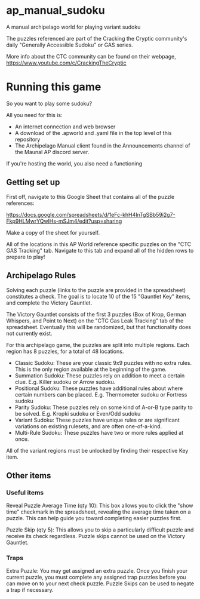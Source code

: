 # ap_manual_sudoku
A manual archipelago world for playing variant sudoku

The puzzles referenced are part of the Cracking the Cryptic community's daily "Generally Accessible Sudoku" or GAS series.

More info about the CTC community can be found on their webpage, https://www.youtube.com/c/CrackingTheCryptic


# Running this game
So you want to play some sudoku? 

All you need for this is:
- An internet connection and web browser
- A download of the .apworld and .yaml file in the top level of this repository
- The Archipelago Manual client found in the Announcements channel of the Maunal AP discord server.

If you're hosting the world, you also need a functioning

## Getting set up
First off, navigate to this Google Sheet that contains all of the puzzle references:

https://docs.google.com/spreadsheets/d/1eFc-khH4InTgSBb59i2g7-Fkp9HLMwrYQwlHs-mSJm4/edit?usp=sharing

Make a copy of the sheet for yourself.

All of the locations in this AP World reference specific puzzles on the "CTC GAS Tracking" tab. Navigate to this tab and expand all of the hidden rows to prepare to play!

## Archipelago Rules
Solving each puzzle (links to the puzzle are provided in the spreadsheet) constitutes a check. The goal is to locate 10 of the 15 "Gauntlet Key" items, and complete the Victory Gauntlet.

The Victory Gauntlet consists of the first 3 puzzles (Box of Krop, German Whispers, and Point to Next) on the "CTC Gas Leak Tracking" tab of the spreadsheet. Eventually this will be randomized, but that functionality does not currently exist.

For this archipelago game, the puzzles are split into multiple regions. Each region has 8 puzzles, for a total of 48 locations.
- Classic Sudoku: These are your classic 9x9 puzzles with no extra rules. This is the only region available at the beginning of the game.
- Summation Sudoku: These puzzles rely on addition to meet a certain clue. E.g. Killer sudoku or Arrow sudoku. 
- Positional Sudoku: These puzzles have additional rules about where certain numbers can be placed. E.g. Thermometer sudoku or Fortress sudoku
- Parity Sudoku: These puzzles rely on some kind of A-or-B type parity to be solved. E.g. Kropki sudoku or Even/Odd sudoku
- Variant Sudoku: These puzzles have unique rules or are significant variations on existing rulesets, and are often one-of-a-kind.
- Multi-Rule Sudoku: These puzzles have two or more rules applied at once.

All of the variant regions must be unlocked by finding their respective Key item.

## Other items
### Useful items
Reveal Puzzle Average Time (qty 10): This box allows you to click the "show time" checkmark in the spreadsheet, revealing the average time taken on a puzzle. This can help guide you toward completing easier puzzles first.

Puzzle Skip (qty 5): This allows you to skip a particularly difficult puzzle and receive its check regardless. Puzzle skips cannot be used on the Victory Gauntlet.

### Traps
Extra Puzzle: You may get assigned an extra puzzle. Once you finish your current puzzle, you must complete any assigned trap puzzles before you can move on to your next check puzzle. Puzzle Skips can be used to negate a trap if necessary.
